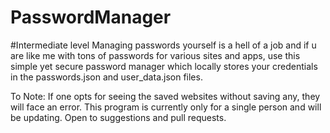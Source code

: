 # PasswordManager
#Intermediate level
Managing passwords yourself is a hell of a job and if u are like me with tons of passwords for various sites and apps, use this simple yet secure password manager which locally stores your credentials in the passwords.json and user_data.json files.

To Note:
If one opts for seeing the saved websites without saving any, they will face an error.
This program is currently only for a single person and will be updating.
Open to suggestions and pull requests.
